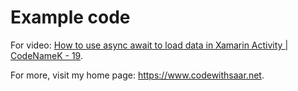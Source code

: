 # Example code

For video: [How to use async await to load data in Xamarin Activity | CodeNameK - 19](https://youtu.be/0wywqtTvZqg).

For more, visit my home page: <https://www.codewithsaar.net>.
